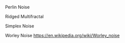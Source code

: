 Perlin Noise

Ridged Multifractal

Simplex Noise

Worley Noise
https://en.wikipedia.org/wiki/Worley_noise

